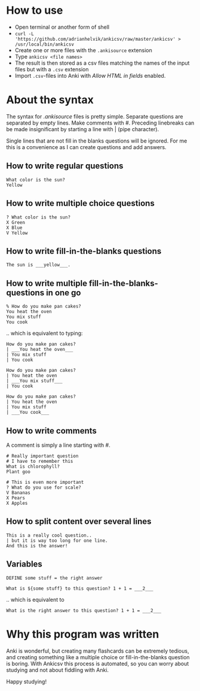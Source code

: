 How to use
==========

- Open terminal or another form of shell
- `curl -L 'https://github.com/adrianhelvik/ankicsv/raw/master/ankicsv' > /usr/local/bin/ankicsv`
- Create one or more files with the `.ankisource` extension
- Type `ankicsv <file names>`
- The result is then stored as a csv files matching the names of the input files but with a `.csv` extension
- Import `.csv`-files into Anki with *Allow HTML in fields* enabled.

About the syntax
================
The syntax for *.ankisource* files is pretty simple.
Separate questions are separated by empty lines.
Make comments with #. Preceding linebreaks can be made
insignificant by starting a line with | (pipe character).

Single lines that are not fill in the blanks questions
will be ignored. For me this is a convenience as I can
create questions and add answers.

How to write regular questions
------------------------------

    What color is the sun?
    Yellow

How to write multiple choice questions
--------------------------------------

    ? What color is the sun?
    X Green
    X Blue
    V Yellow

How to write fill-in-the-blanks questions
-----------------------------------------

    The sun is ___yellow___.

How to write multiple fill-in-the-blanks-questions in one go
------------------------------------------------------------

    % How do you make pan cakes?
    You heat the oven
    You mix stuff
    You cook

.. which is equivalent to typing:

    How do you make pan cakes?
    | ___You heat the oven___
    | You mix stuff
    | You cook

    How do you make pan cakes?
    | You heat the oven
    | ___You mix stuff___
    | You cook

    How do you make pan cakes?
    | You heat the oven
    | You mix stuff
    | ___You cook___

How to write comments
---------------------

A comment is simply a line starting with #.

    # Really important question
    # I have to remember this
    What is chlorophyll?
    Plant goo

    # This is even more important
    ? What do you use for scale?
    V Bananas
    X Pears
    X Apples

How to split content over several lines
---------------------------------------

    This is a really cool question..
    | but it is way too long for one line.
    And this is the answer!

Variables
---------

    DEFINE some stuff = the right answer

    What is ${some stuff} to this question? 1 + 1 = ___2___

.. which is equivalent to

    What is the right answer to this question? 1 + 1 = ___2___

Why this program was written
============================

Anki is wonderful, but creating many flashcards can be extremely tedious, and creating something like a multiple choice or fill-in-the-blanks question is boring.
With Ankicsv this process is automated, so you can worry about studying and not about fiddling with Anki.

Happy studying!
